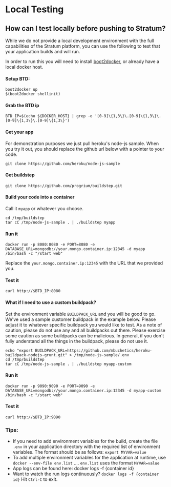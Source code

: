 # Local Testing

## How can I test locally before pushing to Stratum?

While we do not provide a local development environment with the full capabilities of the Stratum platform, you can use the following to test that your application builds and will run.

In order to run this you will need to install [boot2docker](http://boot2docker.io/), or already have a local docker host.


#### Setup BTD:

```
boot2docker up
$(boot2docker shellinit)
```

#### Grab the BTD ip
```
BTD_IP=$(echo ${DOCKER_HOST} | grep -o '[0-9]\{1,3\}\.[0-9]\{1,3\}\.[0-9]\{1,3\}\.[0-9]\{1,3\}')
```
#### Get your app

For demonstration purposes we just pull heroku's node-js sample. When you try it out, you should replace the github url below with a pointer to your code.

```
git clone https://github.com/heroku/node-js-sample
```


#### Get buildstep

```
git clone https://github.com/progrium/buildstep.git
```

#### Build your code into a container

Call it `myapp` or whatever you choose.

```
cd /tmp/buildstep
tar cC /tmp/node-js-sample . | ./buildstep myapp
```

#### Run it

```
docker run -p 8080:8080 -e PORT=8080 -e DATABASE_URL=mongodb://your.mongo.container.ip:12345 -d myapp /bin/bash -c "/start web"
```

Replace the ``your.mongo.container.ip:12345`` with the URL that we provided you.

#### Test it

```
curl http://$BTD_IP:8080
```

#### What if I need to use a custom buildpack?

Set the environment variable `BUILDPACK_URL` and you will be good to go. We've used a sample customer buildpack in the example below. Please adjust it to whatever specific buildpack you would like to test. As a note of caution, please do not use any and all buildpacks out there. Please exercise some caution as some buildpacks can be malicious. In general, if you don't fully understand all the things in the buildpack, please do not use it.

```
echo "export BUILDPACK_URL=https://github.com/mbuchetics/heroku-buildpack-nodejs-grunt.git" > /tmp/node-js-sample/.env
cd /tmp/buildstep
tar cC /tmp/node-js-sample . | ./buildstep myapp-custom
```

#### Run it
```
docker run -p 9090:9090 -e PORT=9090 -e DATABASE_URL=mongodb://your.mongo.container.ip:12345 -d myapp-custom /bin/bash -c "/start web"
```

#### Test it
```
curl http://$BTD_IP:9090
```


### Tips:

- If you need to add environment variables for the build, create the file `.env` in your application directory with the required list of environment variables. The format should be as follows: `export MYVAR=value`
- To add multiple environment variables for the application at runtime, use `docker --env-file env.list` .... `env.list` uses the format `MYVAR=value`
- App logs can be found here: docker logs -f {container id}
- Want to watch the run logs continuously? `docker logs -f {container id}` Hit `Ctrl-C` to exit.
